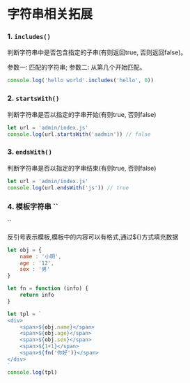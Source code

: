 # 字符串相关拓展

### 1. `includes()`

判断字符串中是否包含指定的子串(有则返回true, 否则返回false)。

参数一: 匹配的字符串; 参数二: 从第几个开始匹配。

```javascript
console.log('hello world'.includes('hello', 0))
```

### 2. `startsWith()`

判断字符串是否以指定的字串开始(有则true, 否则false)

```javascript
let url = 'admin/index.js'
console.log(url.startsWith('aadmin')) // false
```



### 3. `endsWith()`

判断字符串是否以指定的字串结束(有则true, 否则false)

```javascript
let url = 'admin/index.js'
console.log(url.endsWith('js')) // true
```

### 4. 模板字符串 ``

``

反引号表示模板,模板中的内容可以有格式,通过${}方式填充数据

```javascript
let obj = {
	name : '小明',
	age : '12',
	sex : '男'
}

let fn = function (info) {
	return info
}

let tpl = `
<div>
	<span>${obj.name}</span>
	<span>${obj.age}</span>
	<span>${obj.sex}</span>
	<span>${1+1}</span>
	<span>${fn('你好')}</span>
</div>
`
console.log(tpl)
```

